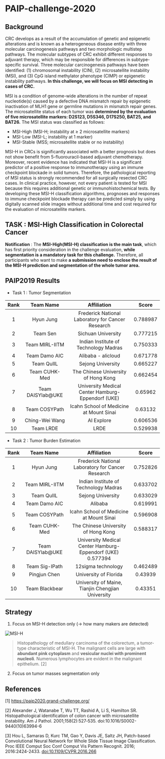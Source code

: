 # PAIP-challenge-2020

## Background

CRC develops as a result of the accumulation of genetic and epigenetic alterations and is known as a heterogeneous disease entity with three molecular carcinogenesis pathways and two morphologic multistep pathways. The molecular subtypes of CRC exhibit different responses to adjuvant therapy, which may be responsible for differences in subtype-specific survival. Three molecular carcinogenesis pathways have been identiﬁed: (1) chromosomal instability (CIN), (2) microsatellite instability (MSI), and (3) CpG island methylator phenotype (CIMP) or epigenetic instability pathways. **In this challenge, we will focus on MSI detecting in cases of CRC.**

MSI is a condition of genome-wide alterations in the number of repeat nucleotide(s) caused by a defective DNA mismatch repair by epigenetic inactivation of MLH1 gene or  germline mutations in mismatch repair genes. The microsatellite status of each tumor was **determined by the evaluation of five microsatellite markers: D2S123, D5S346, D17S250, BAT25, and BAT26.** The MSI status was classified as follows:

- MSI-High (MSI-H; instability at ≥ 2 microsatellite markers)
- MSI-Low (MSI-L; instability at 1 marker)
- MSI-Stable (MSS; microsatellite stable or no instability)

MSI-H in CRCs is significantly associated with a better prognosis but does not show benefit from 5-fluorouracil-based adjuvant chemotherapy. Moreover, recent evidence has indicated that MSI-H is a significant predictor of a positive response to immunotherapy using an immune checkpoint blockade in solid tumors. Therefore, the pathological reporting of MSI status is strongly recommended for all surgically resected CRC cases. In clinical practice, however, not every patient is tested for MSI because this requires additional genetic or immunohistochemical tests. By developing these MSI-H classification algorithms, prognoses and responses to immune checkpoint blockade therapy can be predicted simply by using digitally scanned slide images without additional time and cost required for the evaluation of microsatellite markers.

## TASK : MSI-High Classification in Colorectal Cancer

**Notification**  : The **MSI-High(MSI-H) classification is the main task**, which has first priority consideration in the challenge evaluation, **while segmentation is a mandatory task for this challenge.** Therefore, all participants who want to make **a submission need to enclose the result of the MSI-H prediction and segmentation of the whole tumor area.**

## PAIP2019 Results
- Task 1 : Tumor Segmentation

|__Rank__|__Team Name__|__Affiliation__|__Score__|
|:------:|:-----------:|:-------------:|:-------:|
|1       |Hyun Jung    |Frederick National Laboratory for Cancer Research|0.788987|
|2       |Team Sen	    |Sichuan University|0.777215|
|3       |Team MIRL-IITM	|Indian Institute of Technology Madras	|0.750333|
|4       |Team Damo AIC	|Alibaba - alicloud 	|0.671778|
|5       |Team QuIIL	|Sejong University	|0.665227|
|6       |Team CUHK-Med	|The Chinese University of Hong Kong	|0.662454|
|7       |Team DAISYlab@UKE	|University Medical Center Hamburg-Eppendorf (UKE)	|0.65962|
|8       |Team COSYPath	|Icahn School of Medicine at Mount Sinai	|0.63132|
|9       |Ching-Wei Wang |AI Explore 	|0.606536|
|10      |Team LRDE	|LRDE	|0.529938|

 
- Task 2 : Tumor Burden Estimation

|__Rank__|__Team Name__|__Affiliation__|__Score__|
|:------:|:-----------:|:-------------:|:-------:|
|1|Hyun Jung|Frederick National Laboratory for Cancer Research 	|0.752826
|2|Team MIRL-IITM	|Indian Institute of Technology Madras	|0.633702
|3|Team QuIIL	|Sejong University	|0.633029
|4|Team Damo AIC	|Alibaba	|0.619991
|5|Team COSYPath	|Icahn School of Medicine at Mount Sinai	|0.596908
|6|Team CUHK-Med	|The Chinese University of Hong Kong	|0.588317
|7|Team DAISYlab@UKE	|University Medical Center Hamburg-Eppendorf (UKE)	0.577394
|8|Team Sig-IPath	|12sigma technology	|0.462489
|9|Pingjun Chen	|University of Florida	|0.43939
|10|Team Blackbear	|University of Maine, Tianjin Chengjian University	|0.43351
   

## Strategy

1. Focus on MSI-H detection only (-> how many makers are detected)

![MSI-H](https://www.ncbi.nlm.nih.gov/pmc/articles/PMC1850324/bin/jh0212499001.jpg?raw=true)


> Histopathology of medullary carcinoma of the colorectum, a tumor-type characteristic of MSI-H. The malignant cells are large with **abundant pink cytoplasm** and **vesicular nuclei with prominent nucleoli**. Numerous lymphocytes are evident in the malignant epithelium. [2]

2. Focus on tumor masses segmentation only

## References
[1] https://paip2020.grand-challenge.org/

[2] Alexander J, Watanabe T, Wu TT, Rashid A, Li S, Hamilton SR. Histopathological identification of colon cancer with microsatellite instability. Am J Pathol. 2001;158(2):527‐535. doi:10.1016/S0002-9440(10)63994-6

[3] Hou L, Samaras D, Kurc TM, Gao Y, Davis JE, Saltz JH, Patch-based Convolutional Neural Network for Whole Slide Tissue Image Classification. Proc IEEE Comput Soc Conf Comput Vis Pattern Recognit. 2016; 2016:2424-2433. [doi:10.1109/CVPR.2016.266](http://openaccess.thecvf.com/content_cvpr_2016/papers/Hou_Patch-Based_Convolutional_Neural_CVPR_2016_paper.pdf) 


